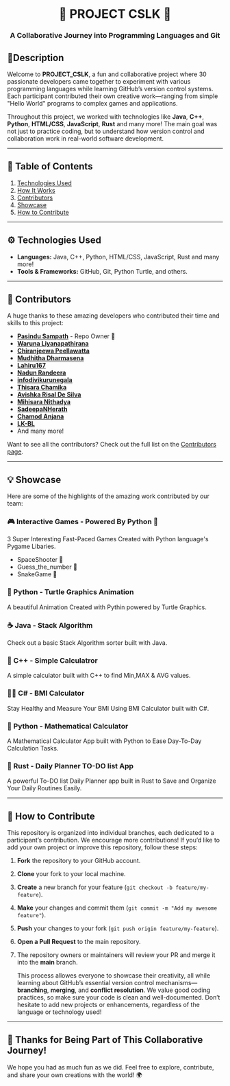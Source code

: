 <h1 align="center"> 🌟 PROJECT CSLK 🌟 </h1> 
<h3 align="center"> A Collaborative Journey into Programming Languages and Git </h3>

## 📜Description 
Welcome to **PROJECT_CSLK**, a fun and collaborative project where 30 passionate developers came together to experiment with various programming languages while learning GitHub’s version control systems. Each participant contributed their own creative work—ranging from simple "Hello World" programs to complex games and applications.

Throughout this project, we worked with technologies like  **Java**, **C++**, **Python**, **HTML/CSS**, **JavaScript**, **Rust** and many more! The main goal was not just to practice coding, but to understand how version control and collaboration work in real-world software development.

---

## 📝 Table of Contents
1. [Technologies Used](#technologies-used)
2. [How It Works](#how-it-works)
3. [Contributors](#contributors)
4. [Showcase](#showcase)
5. [How to Contribute](#how-to-contribute)

---

## ⚙️ Technologies Used
- **Languages:** Java, C++, Python, HTML/CSS, JavaScript, Rust and many more!
- **Tools & Frameworks:** GitHub, Git, Python Turtle, and others.

---

## 👥 Contributors
A huge thanks to these amazing developers who contributed their time and skills to this project:

- [**Pasindu Sampath**](https://github.com/pasindusampath) - Repo Owner 🌟
- [**Waruna Liyanapathirana**](https://github.com/warundev)
- [**Chiranjeewa Peellawatta**](https://github.com/chiraaax)
- [**Mudhitha Dharmasena**](https://github.com/dmudhitha)
- [**Lahiru167**](https://github.com/Lahiru167)
- [**Nadun Randeera**](https://github.com/Nadunrandeera)
- [**infodivikurunegala**](https://github.com/infodivikurunegala)
- [**Thisara Chamika**](https://github.com/Thisara-Chamika)
- [**Avishka Risal De Silva**](https://github.com/AvishkaRisal)
- [**Mihisara Nithadya**](https://github.com/nithadya)
- [**SadeepaNHerath**](https://github.com/SadeepaNHerath)
- [**Chamod Anjana**](https://github.com/ChamodAnjana)
- [**LK-BL**](https://github.com/lk-bl)
- And many more!

Want to see all the contributors? Check out the full list on the [Contributors page](link_to_contributors).

---

## 💡 Showcase
Here are some of the highlights of the amazing work contributed by our team:

### 🎮 Interactive Games - Powered By Python 🐍
3 Super Interesting Fast-Paced Games Created with Python language's Pygame Libaries.
 - SpaceShooter 🚀
 - Guess_the_number 🔢
 - SnakeGame 🐍

### 🐍 Python - Turtle Graphics Animation
A beautiful Animation Created with Pythin powered by Turtle Graphics.


### ☕ Java - Stack Algorithm
Check out a basic Stack Algorithm sorter built with Java.


### 🧮 C++ - Simple Calculatror
A simple calculator built with C++ to find Min,MAX & AVG values.


### 👨‍⚕️ C# - BMI Calculator
Stay Healthy and Measure Your BMI Using BMI Calculator built with C#.


### 🐍 Python - Mathematical Calculator
A Mathematical Calculator App built with Python to Ease Day-To-Day Calculation Tasks.


### 🚀 Rust - Daily Planner TO-DO list App
A powerful To-DO list Daily Planner app built in Rust to Save and Organize Your Daily Routines Easily.


---

## 🤝 How to Contribute
This repository is organized into individual branches, each dedicated to a participant’s contribution.
We encourage more contributions! If you’d like to add your own project or improve this repository, follow these steps:

1. **Fork** the repository to your GitHub account.
2. **Clone** your fork to your local machine.
3. **Create** a new branch for your feature (`git checkout -b feature/my-feature`).
4. **Make** your changes and commit them (`git commit -m "Add my awesome feature"`).
5. **Push** your changes to your fork (`git push origin feature/my-feature`).
6. **Open a Pull Request** to the main repository.
7. The repository owners or maintainers will review your PR and merge it into the **main** branch.

    
    This process allowes everyone to showcase their creativity, all while learning about GitHub’s essential version control mechanisms—**branching**, **merging**, and **conflict resolution**.
    We value good coding practices, so make sure your code is clean and well-documented. Don’t hesitate to add new projects or enhancements, regardless of the language or technology used!
   
---

## 🎉 Thanks for Being Part of This Collaborative Journey!
We hope you had as much fun as we did. Feel free to explore, contribute, and share your own creations with the world! 🌍
